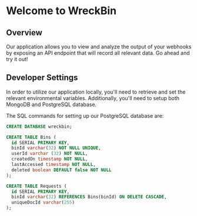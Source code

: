 # Welcome to WreckBin

## Overview
Our application allows you to view and analyze the output of your webhooks by exposing an API endpoint that will record all relevant data. Go ahead and try it out!

## Developer Settings
In order to utilize our application locally, you'll need to retrieve and set the relevant environmental variables. Additionally, you'll need to setup both MongoDB and PostgreSQL database.

The SQL commands for setting up our PostgreSQL database are:
```sql
CREATE DATABASE wreckbin;

CREATE TABLE Bins (
  id SERIAL PRIMARY KEY,
  binId varchar(32) NOT NULL UNIQUE,
  userId varchar (32) NOT NULL,
  createdOn timestamp NOT NULL,
  lastAccessed timestamp NOT NULL,
  deleted boolean DEFAULT false NOT NULL
);

CREATE TABLE Requests (
  id SERIAL PRIMARY KEY,
  binId varchar(32) REFERENCES Bins(binId) ON DELETE CASCADE,
  uniqueDocId varchar(255)
);
```